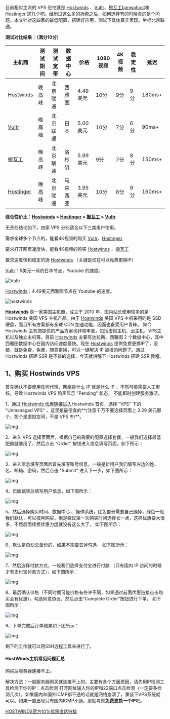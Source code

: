 目前相对主流的 VPS 恐怕就是 [Hostwinds](https://affiliates.hostwinds.com/hostwinds.php?id=7011&tid2=github&url=1224) 、[Vultr](https://www.vultr.com/?ref=8169047)、[搬瓦工banwahost](https://bwh88.net/aff.php?aff=54381&pid=94)和 [Hostinger](https://www.hostg.xyz/aff_c?offer_id=6&aff_id=18493&aff_sub=GitHub&url_id=39) 这几个吧。经历过这么多的折腾之后，如何选择有的时候真的是个问题。本文针对这四家的最低配置，搭建好应用，测试下具体真实表现。坐标北京联通。



**测试对比结果：（满分10分）**

| 主机商                                                       | 测试期间 | 测试宽带 | 数据中心 | 价格     | 1080视频 | 4K视频 | 稳定性 | 延迟   |
| ------------------------------------------------------------ | -------- | -------- | -------- | -------- | -------- | ------ | ------ | ------ |
| [Hostwinds](https://affiliates.hostwinds.com/hostwinds.php?id=7011&tid2=github&url=1224) | 晚高峰   | 北京联通 | 西雅图   | 4.49美元 | 10分     | 9分    | 9分    | 180ms+ |
| [Vultr](https://www.vultr.com/?ref=8169047)                  | 晚高峰   | 北京联通 | 日本     | 5.00美元 | 10分     | 7分    | 6分    | 90ms+  |
| [搬瓦工](https://bwh88.net/aff.php?aff=54381&pid=94)         | 晚高峰   | 北京联通 | 洛杉矶   | 5.99美元 | 9分      | 7分    | 8分    | 150ms+ |
| [Hostinger](https://www.hostg.xyz/aff_c?offer_id=6&aff_id=18493&aff_sub=GitHub&url_id=39) | 晚高峰   | 北京联通 | 马来西亚 | 3.95美元 | 10分     | 8分    | 9分    | 160ms+ |

**综合性价比：[Hostwinds](https://affiliates.hostwinds.com/hostwinds.php?id=7011&tid2=github&url=1224) > [Hostinger](https://www.hostg.xyz/aff_c?offer_id=6&aff_id=18493&aff_sub=GitHub&url_id=39) > [搬瓦工](https://bwh88.net/aff.php?aff=54381&pid=94) > [Vultr](https://www.vultr.com/?ref=8169047)**

无责任结论如下，四家 VPS 分别适合以下三类用户使用。

需求全球多个节点的，能看4K视频的购买 [Vultr](https://www.vultr.com/?ref=8169047)、[Hostinger](https://www.hostg.xyz/aff_c?offer_id=6&aff_id=18493&aff_sub=GitHub&url_id=39)

要求打开网页速度快，能看4K视频的购买 [Hostwinds](https://affiliates.hostwinds.com/hostwinds.php?id=7011&tid2=github&url=1224) 、[搬瓦工](https://bwh88.net/aff.php?aff=54381&pid=94)

要求速度快和稳定的选 [Hostwinds](https://affiliates.hostwinds.com/hostwinds.php?id=7011&tid2=github&url=1224) （关键是现在可以免费更换IP）

[Vultr](https://www.vultr.com/?ref=8169047)：5美元一月的日本节点，Youtube 的速度。

![Vultr](https://img2018.cnblogs.com/blog/1765496/202002/1765496-20200218144202023-133782186.jpg)

[Hostwinds](https://affiliates.hostwinds.com/hostwinds.php?id=7011&tid2=github&url=1224)：4.49美元西雅图节点在 Youtube 的速度。

![hostwinds](https://img2018.cnblogs.com/blog/1765496/202002/1765496-20200218144208441-110767763.jpg)



[**Hostwinds**](https://affiliates.hostwinds.com/hostwinds.php?id=7011&tid2=github&url=1216) 是一家美国主机商，成立于 2010 年，国内站长使用较多的是 Hostwinds 美国 VPS 主机产品。由于 [Hostwinds](https://affiliates.hostwinds.com/hostwinds.php?id=7011&tid2=github&url=1224) 美国 VPS 主机采用的是 SSD 硬盘，而且所有方案都有全球 CDN 加速功能，因而也备受用户青睐。 如今 Hostwinds 主机商提供的产品方案也非常丰富，包括虚拟主机、云主机、VPS主机以及独立主机等。目前 [Hostwinds](https://affiliates.hostwinds.com/hostwinds.php?id=7011&tid2=github&url=1216) 主要有达拉斯、西雅图 2 个数据中心，其中西雅图数据中心在国内访问速度最快。现在 [Hostwinds](https://affiliates.hostwinds.com/hostwinds.php?id=7011&tid2=github&url=1224) 提供免费更换IP了，没错，就是免费，免费，随意更换，可以一键解决 IP 被墙的问题了。通过 Hostwinds 搭建 SSR 是不错的选择，今天就讲解下 Hostwinds 搭建 SSR 教程。

## 1、购买 Hostwinds VPS

首先确认不要使用任何代理，网络是什么 IP 就是什么 IP ，不然可能需要人工审核，导致 Hostwinds VPS 购买显示 "Pending" 状态， 不能即时创建服务激活。

1、通过[ Hostwinds 优惠链接进入](https://affiliates.hostwinds.com/hostwinds.php?id=7011&tid2=github&url=1224)Hostwinds 首页，选择 “VPS” 下的 "Unmanaged VPS" ，这里是最便宜的**(注意千万不要选择页面上 3.29 美元那个，那个是虚拟空间，不是 VPS !!!)**。

![img](https://img2018.cnblogs.com/blog/1765496/202002/1765496-20200218123839832-773141474.jpg)

2、进入 VPS 选择页面后，根据自己的需要的配置选择套餐，一般我们选择最低配置就够用了，然后点击 “Order” 按钮进入信息填写页面，如下所示：

![img](https://img2018.cnblogs.com/blog/1765496/202002/1765496-20200218123900867-1301510135.jpg)

3、进入信息填写页面后首先填写账号信息，一般是新用户我们填写左边的姓、名、邮箱、密码，然后点击 “Submit” 进入下一步，如下图所示：

![img](https://img2018.cnblogs.com/blog/1765496/202002/1765496-20200218123924864-1748236610.jpg)

4、页面跳转后填写用户信息，如下图所示：

![img](https://img2018.cnblogs.com/blog/1765496/202002/1765496-20200218123926145-1078179475.jpg)

5、然后选择购买时间、数据中心 、操作系统，红色部分需要自己选择，绿色一般我们默认，可以按月购买，但是建议第一次购买时间选择长一点，这样优惠要大很多，不然后面续费优惠力度就没有这么大了。 如下图所示：

![img](https://img2018.cnblogs.com/blog/1765496/202002/1765496-20200218144258557-35784363.jpg)

6、默认是自动云备份的，如果不需要去掉勾选， 如下图所示：

![img](https://img2018.cnblogs.com/blog/1765496/202002/1765496-20200218123930711-100437514.jpg)

7、然后选择付款方式，一般我们选择支付宝进行付款 （只有国内 IP 访问的时候才有支付宝付款方式），如下图所示：

![img](https://img2018.cnblogs.com/blog/1765496/202002/1765496-20200218123932418-465353102.jpg)

8、最后确认价格（不同时期可能价格有些许不同，如果通过前面优惠链接点击购买会有优惠），勾选同意协议，然后点击“Complete Order”按钮进行下单， 如下图所示：

![img](https://img2018.cnblogs.com/blog/1765496/202002/1765496-20200218144305766-1117833017.jpg)

9、下单完成后订单结果如下图所示：

![img](https://img2018.cnblogs.com/blog/1765496/202002/1765496-20200218123936407-829196891.jpg)

剩下的工作就可以用SSH远程工具来进行了。



#### HostWinds主机常见问题汇总

购买后服务器连接不上。

解决方法：一般服务器刚买就连接不上的，主要有各个方面原因，请先用IP检测工具检测下你的IP：点击检测 打开网址输入你的IP和22端口点击检测（一定要多检测几次），如果国内和国外ICMP都不通的话就是网络崩溃了，重装下VPS系统就可以。如果一直出现只有国内ICMP不通，那就考虑**免费更换一个IP**吧。

[HOSTWINDS官方10%优惠直达链接](https://affiliates.hostwinds.com/hostwinds.php?id=7011&tid2=github&url=1224)